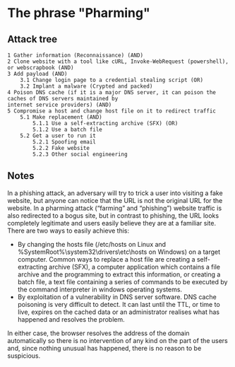 # The phrase "Pharming"

## Attack tree

```text
1 Gather information (Reconnaissance) (AND)
2 Clone website with a tool like cURL, Invoke-WebRequest (powershell), or webscrapbook (AND)
3 Add payload (AND)
    3.1 Change login page to a credential stealing script (OR)
    3.2 Implant a malware (Crypted and packed)
4 Poison DNS cache (if it is a major DNS server, it can poison the caches of DNS servers maintained by 
internet service providers) (AND)
5 Compromise a host and change host file on it to redirect traffic
    5.1 Make replacement (AND)
        5.1.1 Use a self-extracting archive (SFX) (OR)
        5.1.2 Use a batch file
    5.2 Get a user to run it
        5.2.1 Spoofing email
        5.2.2 Fake website
        5.2.3 Other social engineering
```

## Notes


In a phishing attack, an adversary will try to trick a user into visiting a fake website, but anyone can notice that the URL is not the original URL for the website. In a pharming attack (“farming” and “phishing”) website traffic is also redirected to a bogus site, but in contrast to phishing, the URL looks completely legitimate and users easily believe they are at a familiar site. There are two ways to easily achieve this:

* By changing the hosts file (/etc/hosts on Linux and %SystemRoot%\system32\drivers\etc\hosts on Windows) on a target computer. Common ways to replace a host file are creating a self-extracting archive (SFX), a computer application which contains a file archive and the programming to extract this information, or creating a batch file, a text file containing a series of commands to be executed by the command interpreter in windows operating systems.
* By exploitation of a vulnerability in DNS server software. DNS cache poisoning is very difficult to detect. It can last until the TTL, or time to live, expires on the cached data or an administrator realises what has happened and resolves the problem.

In either case, the browser resolves the address of the domain automatically so there is no intervention of any kind on the part of the users and, since nothing unusual has happened, there is no reason to be suspicious.
